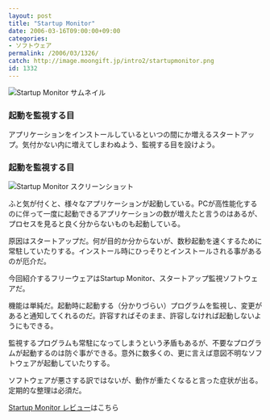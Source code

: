 ```yaml
---
layout: post
title: "Startup Monitor"
date: 2006-03-16T09:00:00+09:00
categories:
- ソフトウェア
permalink: /2006/03/1326/
catch: http://image.moongift.jp/intro2/startupmonitor.png
id: 1332
---
```

 ![Startup Monitor サムネイル](http://image.moongift.jp/intro2/startupmonitor.t.png "Startup Monitor サムネイル")
  

### 起動を監視する目
  
アプリケーションをインストールしているといつの間にか増えるスタートアップ。気付かない内に増えてしまわぬよう、監視する目を設けよう。  
<!--more-->  

### 起動を監視する目
  

![Startup Monitor スクリーンショット](http://image.moongift.jp/intro2/startupmonitor.png "Startup Monitor スクリーンショット")

  

ふと気が付くと、様々なアプリケーションが起動している。PCが高性能化するのに伴って一度に起動できるアプリケーションの数が増えたと言うのはあるが、プロセスを見ると良く分からないものも起動している。

  

原因はスタートアップだ。何が目的か分からないが、数秒起動を速くするために常駐していたりする。インストール時にひっそりとインストールされる事があるのが厄介だ。

  

今回紹介するフリーウェアはStartup Monitor、スタートアップ監視ソフトウェアだ。

  

機能は単純だ。起動時に起動する（分かりづらい）プログラムを監視し、変更があると通知してくれるのだ。許容すればそのまま、許容しなければ起動しないようにもできる。

  

監視するプログラムも常駐になってしまうという矛盾もあるが、不要なプログラムが起動するのは防ぐ事ができる。意外に数多くの、更に言えば意図不明なソフトウェアが起動していたりする。

  

ソフトウェアが悪さする訳ではないが、動作が重たくなると言った症状が出る。定期的な整理は必須だ。

  

[Startup Monitor レビュー](http://fw.moongift.jp/review/i-1342.html)はこちら

